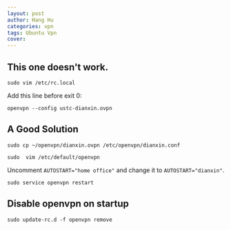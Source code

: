 ```yaml
---
layout: post
author: Hang Hu
categories: vpn
tags: Ubuntu Vpn 
cover: 
---
```



##  This one doesn't work.

```
sudo vim /etc/rc.local
```

Add this line before exit 0:

    openvpn --config ustc-dianxin.ovpn

## A Good Solution

```
sudo cp ~/openvpn/dianxin.ovpn /etc/openvpn/dianxin.conf
```

```
sudo  vim /etc/default/openvpn
```

Uncomment `AUTOSTART="home office"` and change it to `AUTOSTART="dianxin"`.

```
sudo service openvpn restart
```

## Disable openvpn on startup

```
sudo update-rc.d -f openvpn remove
```